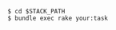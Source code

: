 <!-- usedin: [ _includes/_inlines/Tutorials/Rails/1993-09-26-running-rake-tasks] - layout:code post: 1993-09-26-running-rake-tasks_manually -->

```
$ cd $STACK_PATH
$ bundle exec rake your:task
```
